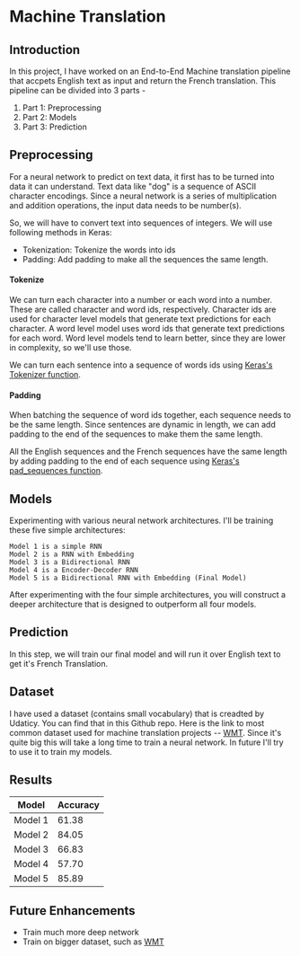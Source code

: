 # Machine Translation

## Introduction
In this project, I have worked on an End-to-End Machine translation pipeline that accpets English text as input and return the French translation. This pipeline can be divided into 3 parts -
1. Part 1: Preprocessing 
2. Part 2: Models
3. Part 3: Prediction

## Preprocessing

For a neural network to predict on text data, it first has to be turned into data it can understand. Text data like "dog" is a sequence of ASCII character encodings. Since a neural network is a series of multiplication and addition operations, the input data needs to be number(s).

So, we will have to convert text into sequences of integers. We will use following methods in Keras:

- Tokenization: Tokenize the words into ids
- Padding: Add padding to make all the sequences the same length.

#### Tokenize

We can turn each character into a number or each word into a number. These are called character and word ids, respectively. Character ids are used for character level models that generate text predictions for each character. A word level model uses word ids that generate text predictions for each word. Word level models tend to learn better, since they are lower in complexity, so we'll use those.

We can turn each sentence into a sequence of words ids using [Keras's Tokenizer function](https://keras.io/preprocessing/text/#tokenizer).

#### Padding

When batching the sequence of word ids together, each sequence needs to be the same length. Since sentences are dynamic in length, we can add padding to the end of the sequences to make them the same length.

All the English sequences and the French sequences have the same length by adding padding to the end of each sequence using [Keras's pad_sequences function](https://keras.io/preprocessing/sequence/#pad_sequences).

## Models

Experimenting with various neural network architectures. I'll be training these five simple architectures:

    Model 1 is a simple RNN
    Model 2 is a RNN with Embedding
    Model 3 is a Bidirectional RNN
    Model 4 is a Encoder-Decoder RNN
    Model 5 is a Bidirectional RNN with Embedding (Final Model)

After experimenting with the four simple architectures, you will construct a deeper architecture that is designed to outperform all four models.

## Prediction

In this step, we will train our final model and will run it over English text to get it's French Translation.

## Dataset

I have used a dataset (contains small vocabulary) that is creadted by Udaticy. You can find that in this Github repo. Here is the link to most common dataset used for machine translation projects -- [WMT](http://www.statmt.org/). Since it's quite big this will take a long time to train a neural network. In future I'll try to use it to train my models.

## Results

| Model    | Accuracy|
| -------- | --------|
| Model 1  | 61.38   |
| Model 2  | 84.05  |
| Model 3  | 66.83  |
| Model 4  | 57.70  |
| Model 5  | 85.89  |

## Future Enhancements 
- Train much more deep network
- Train on bigger dataset, such as [WMT](http://www.statmt.org/)
